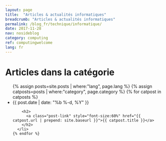```yaml
---
layout: page
title:  "Articles & actualités informatiques"
breadcrumb: "Articles & actualités informatiques"
permalink: /blog_fr/technique/informatique/
date: 2017-11-28
nav: nosideblog
category: computing
ref: computingwelcome
lang: fr
---
```



<!----------------- Liste des articles de blog ------------------->
  <div class="wrapper">
  <h1 class="page-heading">Articles dans la catégorie</h1>
 <ul class="post-list">
	{% assign posts=site.posts | where:"lang", page.lang %}
    {% assign catposts=posts | where:"category", page.category %}
    {% for catpost in catposts %}
      <li>
        <span class="post-meta">{{ post.date | date: "%b %-d, %Y" }}</span>

        <h2>
          <a class="post-link" style="font-size:60%" href="{{ catpost.url | prepend: site.baseurl }}">{{ catpost.title }}</a>
        </h2>
      </li>
    {% endfor %}
  </ul>
  </div>
  <!----------------- Fin de la liste des articles de blog ------------------->
